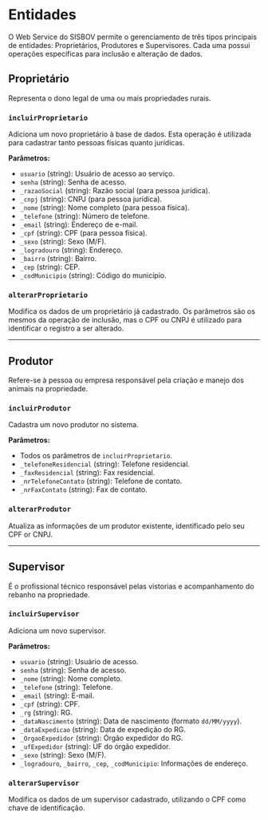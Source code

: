 # Entidades

O Web Service do SISBOV permite o gerenciamento de três tipos principais de entidades: Proprietários, Produtores e Supervisores. Cada uma possui operações específicas para inclusão e alteração de dados.

## Proprietário

Representa o dono legal de uma ou mais propriedades rurais.

### `incluirProprietario`

Adiciona um novo proprietário à base de dados. Esta operação é utilizada para cadastrar tanto pessoas físicas quanto jurídicas.

**Parâmetros:**

*   `usuario` (string): Usuário de acesso ao serviço.
*   `senha` (string): Senha de acesso.
*   `_razaoSocial` (string): Razão social (para pessoa jurídica).
*   `_cnpj` (string): CNPJ (para pessoa jurídica).
*   `_nome` (string): Nome completo (para pessoa física).
*   `_telefone` (string): Número de telefone.
*   `_email` (string): Endereço de e-mail.
*   `_cpf` (string): CPF (para pessoa física).
*   `_sexo` (string): Sexo (M/F).
*   `_logradouro` (string): Endereço.
*   `_bairro` (string): Bairro.
*   `_cep` (string): CEP.
*   `_codMunicipio` (string): Código do município.

### `alterarProprietario`

Modifica os dados de um proprietário já cadastrado. Os parâmetros são os mesmos da operação de inclusão, mas o CPF ou CNPJ é utilizado para identificar o registro a ser alterado.

---

## Produtor

Refere-se à pessoa ou empresa responsável pela criação e manejo dos animais na propriedade.

### `incluirProdutor`

Cadastra um novo produtor no sistema.

**Parâmetros:**

*   Todos os parâmetros de `incluirProprietario`.
*   `_telefoneResidencial` (string): Telefone residencial.
*   `_faxResidencial` (string): Fax residencial.
*   `_nrTelefoneContato` (string): Telefone de contato.
*   `_nrFaxContato` (string): Fax de contato.

### `alterarProdutor`

Atualiza as informações de um produtor existente, identificado pelo seu CPF or CNPJ.

---

## Supervisor

É o profissional técnico responsável pelas vistorias e acompanhamento do rebanho na propriedade.

### `incluirSupervisor`

Adiciona um novo supervisor.

**Parâmetros:**

*   `usuario` (string): Usuário de acesso.
*   `senha` (string): Senha de acesso.
*   `_nome` (string): Nome completo.
*   `_telefone` (string): Telefone.
*   `_email` (string): E-mail.
*   `_cpf` (string): CPF.
*   `_rg` (string): RG.
*   `_dataNascimento` (string): Data de nascimento (formato `dd/MM/yyyy`).
*   `_dataExpedicao` (string): Data de expedição do RG.
*   `_OrgaoExpedidor` (string): Órgão expedidor do RG.
*   `_ufExpedidor` (string): UF do órgão expedidor.
*   `_sexo` (string): Sexo (M/F).
*   `_logradouro`, `_bairro`, `_cep`, `_codMunicipio`: Informações de endereço.

### `alterarSupervisor`

Modifica os dados de um supervisor cadastrado, utilizando o CPF como chave de identificação.
